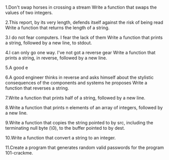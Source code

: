 1.Don't swap horses in crossing a stream Write a function that swaps the values of two integers.

2.This report, by its very length, defends itself against the risk of being read Write a function that returns the length of a string.

3.I do not fear computers. I fear the lack of them Write a function that prints a string, followed by a new line, to stdout.

4.I can only go one way. I've not got a reverse gear Write a function that prints a string, in reverse, followed by a new line.

5.A good e

6.A good engineer thinks in reverse and asks himself about the stylistic consequences of the components and systems he proposes Write a function that reverses a string.

7.Write a function that prints half of a string, followed by a new line.

8.Write a function that prints n elements of an array of integers, followed by a new line.

9.Write a function that copies the string pointed to by src, including the terminating null byte (\0), to the buffer pointed to by dest.

10.Write a function that convert a string to an integer. 

11.Create a program that generates random valid passwords for the program 101-crackme.
